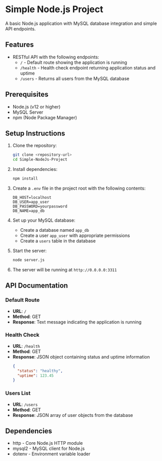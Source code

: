 # Simple Node.js Project

A basic Node.js application with MySQL database integration and simple API endpoints.

## Features

- RESTful API with the following endpoints:
  - `/` - Default route showing the application is running
  - `/health` - Health check endpoint returning application status and uptime
  - `/users` - Returns all users from the MySQL database

## Prerequisites

- Node.js (v12 or higher)
- MySQL Server
- npm (Node Package Manager)

## Setup Instructions

1. Clone the repository:

   ```bash
   git clone <repository-url>
   cd Simple-NodeJs-Project
   ```

2. Install dependencies:

   ```bash
   npm install
   ```

3. Create a `.env` file in the project root with the following contents:

   ```
   DB_HOST=localhost
   DB_USER=app_user
   DB_PASSWORD=yourpassword
   DB_NAME=app_db
   ```

4. Set up your MySQL database:

   - Create a database named `app_db`
   - Create a user `app_user` with appropriate permissions
   - Create a `users` table in the database

5. Start the server:

   ```bash
   node server.js
   ```

6. The server will be running at `http://0.0.0.0:3311`

## API Documentation

### Default Route

- **URL**: `/`
- **Method**: GET
- **Response**: Text message indicating the application is running

### Health Check

- **URL**: `/health`
- **Method**: GET
- **Response**: JSON object containing status and uptime information
  ```json
  {
    "status": "healthy",
    "uptime": 123.45
  }
  ```

### Users List

- **URL**: `/users`
- **Method**: GET
- **Response**: JSON array of user objects from the database

## Dependencies

- http - Core Node.js HTTP module
- mysql2 - MySQL client for Node.js
- dotenv - Environment variable loader
